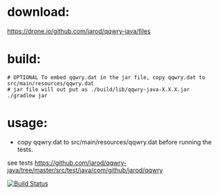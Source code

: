
download:
=========================

https://drone.io/github.com/jarod/qqwry-java/files


build:
=========================
```
# OPTIONAL To embed qqwry.dat in the jar file, copy qqwry.dat to src/main/resources/qqwry.dat
# jar file will out put as ./build/lib/qqwry-java-X.X.X.jar
./gradlew jar
```

usage:
=========================
* copy qqwry.dat to src/main/resources/qqwry.dat before running the tests.

see tests https://github.com/jarod/qqwry-java/tree/master/src/test/java/com/github/jarod/qqwry

[![Build Status](https://drone.io/github.com/jarod/qqwry-java/status.png)](https://drone.io/github.com/jarod/qqwry-java/latest)
